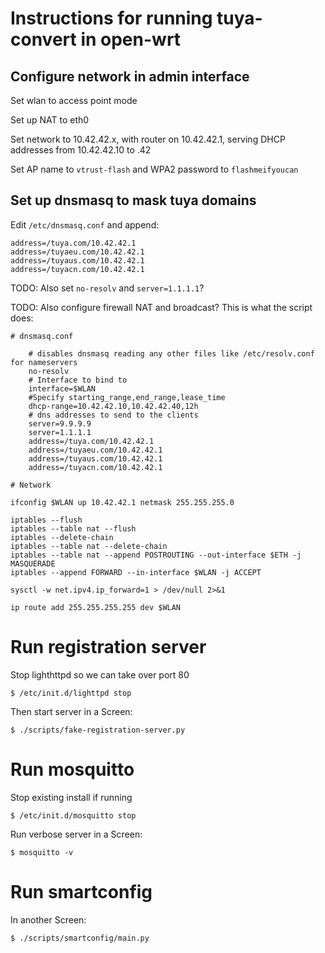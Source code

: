 # Instructions for running tuya-convert in open-wrt

## Configure network in admin interface

Set wlan to access point mode

Set up NAT to eth0

Set network to 10.42.42.x, with router on 10.42.42.1, serving DHCP addresses from 10.42.42.10 to .42

Set AP name to `vtrust-flash` and WPA2 password to `flashmeifyoucan`

## Set up dnsmasq to mask tuya domains

Edit `/etc/dnsmasq.conf` and append:

```
address=/tuya.com/10.42.42.1
address=/tuyaeu.com/10.42.42.1
address=/tuyaus.com/10.42.42.1
address=/tuyacn.com/10.42.42.1
```

TODO: Also set `no-resolv` and `server=1.1.1.1`?

TODO: Also configure firewall NAT and broadcast? This is what the script does:

```
# dnsmasq.conf

    # disables dnsmasq reading any other files like /etc/resolv.conf for nameservers
    no-resolv
    # Interface to bind to
    interface=$WLAN
    #Specify starting_range,end_range,lease_time
    dhcp-range=10.42.42.10,10.42.42.40,12h
    # dns addresses to send to the clients
    server=9.9.9.9
    server=1.1.1.1
    address=/tuya.com/10.42.42.1
    address=/tuyaeu.com/10.42.42.1
    address=/tuyaus.com/10.42.42.1
    address=/tuyacn.com/10.42.42.1

# Network

ifconfig $WLAN up 10.42.42.1 netmask 255.255.255.0

iptables --flush
iptables --table nat --flush
iptables --delete-chain
iptables --table nat --delete-chain
iptables --table nat --append POSTROUTING --out-interface $ETH -j MASQUERADE
iptables --append FORWARD --in-interface $WLAN -j ACCEPT

sysctl -w net.ipv4.ip_forward=1 > /dev/null 2>&1

ip route add 255.255.255.255 dev $WLAN
```

# Run registration server

Stop lighthttpd so we can take over port 80

```
$ /etc/init.d/lighttpd stop
```

Then start server in a Screen:

```
$ ./scripts/fake-registration-server.py
```


# Run mosquitto

Stop existing install if running

```
$ /etc/init.d/mosquitto stop
```

Run verbose server in a Screen:

```
$ mosquitto -v
```

# Run smartconfig

In another Screen:

```
$ ./scripts/smartconfig/main.py
``` 
